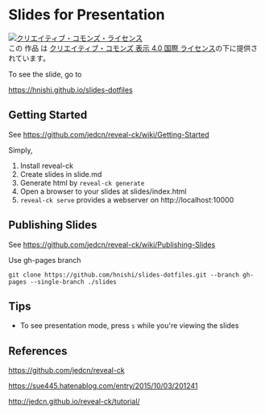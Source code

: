 # Slides for Presentation

<a rel="license" href="http://creativecommons.org/licenses/by/4.0/"><img alt="クリエイティブ・コモンズ・ライセンス" style="border-width:0" src="https://i.creativecommons.org/l/by/4.0/80x15.png" /></a><br />この 作品 は <a rel="license" href="http://creativecommons.org/licenses/by/4.0/">クリエイティブ・コモンズ 表示 4.0 国際 ライセンス</a>の下に提供されています。

To see the slide, go to

https://hnishi.github.io/slides-dotfiles

## Getting Started

See https://github.com/jedcn/reveal-ck/wiki/Getting-Started

Simply,

1. Install reveal-ck
1. Create slides in slide.md
1. Generate html by `reveal-ck generate`
1. Open a browser to your slides at slides/index.html
1. `reveal-ck serve` provides a webserver on http://localhost:10000

## Publishing Slides

See https://github.com/jedcn/reveal-ck/wiki/Publishing-Slides

Use gh-pages branch

```
git clone https://github.com/hnishi/slides-dotfiles.git --branch gh-pages --single-branch ./slides
```

## Tips

- To see presentation mode, press `s` while you're viewing the slides

## References

https://github.com/jedcn/reveal-ck

https://sue445.hatenablog.com/entry/2015/10/03/201241

http://jedcn.github.io/reveal-ck/tutorial/
